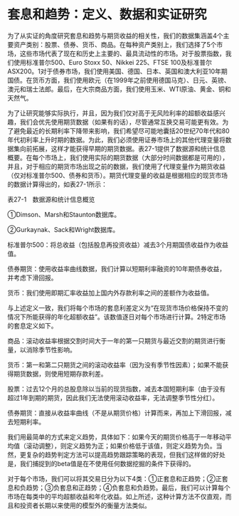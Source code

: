 # 套息和趋势：定义、数据和实证研究

为了从实证的角度研究套息和趋势与期货收益的相关性，我们的数据集涵盖4个主要资产类别：股票、债券、货币、商品。在每种资产类别上，我们选择了5个市场，这些市场代表了现在和历史上主要的、最具流动性的市场。对于股票指数，我们使用标准普尔500、Euro Stoxx 50、Nikkei 225、FTSE 100及标准普尔ASX200。1对于债券市场，我们使用美国、德国、日本、英国和澳大利亚10年期国债。在货币方面，我们使用欧元（在1999年之前使用德国马克）、日元、英镑、澳元和瑞士法郎。最后，在大宗商品方面，我们使用玉米、WTI原油、黄金、铜和天然气。

为了让研究能够实际执行，并且，因为我们仅对高于无风险利率的超额收益感兴趣，我们会优先使用期货数据（如果有的话），尽管通常互换交易可能更有效。为了避免最近的长期利率下降带来影响，我们希望尽可能地囊括20世纪70年代和80年代初利率上升时期的数据。为此，我们必须使用证券市场上的其他代理变量将数据集向前拓展，这样才能获得早期的期货数据。表27-1提供了数据源和统计信息概要。在每个市场上，我们使用实际的期货数据（大部分时间数据都是可用的），并且，对于相应的期货市场出现之前的数据，我们使用了代理变量作为期货收益（仅对标准普尔500、债券和货币）。期货代理变量的收益是根据相应的现货市场的数据计算得出的，如表27-1所示：

表27-1　数据源和统计信息概览

[](http://popImage?src='../Images/630-1.jpg')

①Dimson、Marsh和Staunton数据库。

②Gurkaynak、Sack和Wright数据库。

标准普尔500：将总收益（包括股息再投资收益）减去3个月期国债收益作为收益值。

债券期货：使用收益率曲线数据，我们计算以短期利率融资的10年期债券收益，并考虑下滑回报。

货币：我们使用即期汇率收益加上国内外存款利率之间的差额作为收益值。

与上述定义一致，我们将每个市场的套息利差定义为“在现货市场价格保持不变的情况下所能获得的年化超额收益”。该数值逐日对每个市场进行计算。2特定市场的套息定义如下。

商品：滚动收益率根据交割时间大于一年的第一只期货与最近交割的期货进行衡量，以消除季节性影响。

货币：第一和第二只期货之间的滚动收益率（因为没有季节性因素）；如果不能获得期货数据，则使用短期存款利差。

股票：过去12个月的总股息除以当前的现货指数，减去本国短期利率（由于没有超过1年到期的期货，因此我们无法使用滚动收益率，无法调整季节性分红）。

债券期货：直接从收益率曲线（不是从期货价格）计算而来，再加上下滑回报，减去短期利率。

我们用最简单的方式来定义趋势，具体如下：如果今天的期货价格高于一年移动平均值（滚动调整），则定义趋势为正；如果价格低于该值，则定义趋势为负。当然，更复杂的趋势判定方法可以提高趋势跟踪策略的表现，但我们这样做的好处是，我们捕捉到的beta值是在不使用任何数据挖掘的条件下获得的。

对于每个市场，我们可以将其交易日分为以下4类：①正套息和正趋势；②正套息和负趋势；③负套息和正趋势；④负套息和负趋势。最后，我们可以计算每个市场在每类中的平均超额收益和年化收益。如上所述，这种计算方法不仅直观，而且和投资者长期以来使用的模型外的衡量方法类似。